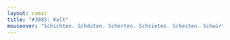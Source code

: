 ```yaml
---
layout: comic
title: "#3085: Kalt"
mouseover: "Schichten. Schduten. Scherten. Schsieten. Schesten. Schwirten. Schihrten. Schsieten."
---
```

